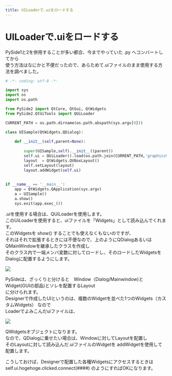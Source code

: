 ```yaml
---
title: UILoaderで.uiをロードする
---
```


# UILoaderで.uiをロードする


PySide1と2を併用することが多い都合、今までやっていた .py へコンバートしてから  
使う方法はなにかと不便だったので、あらためて.uiファイルのまま使用する方法を調べました。

```python
# -*- coding: utf-8 -*-

import sys
import os
import os.path

from PySide2 import QtCore, QtGui, QtWidgets
from PySide2.QtUiTools import QUiLoader

CURRENT_PATH = os.path.dirname(os.path.abspath(sys.argv[0]))

class UISample(QtWidgets.QDialog):
    
    def __init__(self,parent=None):
        
        super(UISample,self).__init__((parent))
        self.ui = QUiLoader().load(os.path.join(CURRENT_PATH,'graphicsView.ui'),self)
        layout  = QtWidgets.QVBoxLayout()
        self.setLayout(layout)
        layout.addWidget(self.ui)
        
        
if __name__ == '__main__':
    app = QtWidgets.QApplication(sys.argv)
    a = UISample()
    a.show()
    sys.exit(app.exec_())
```

.uiを使用する場合は、QUiLoaderを使用します。  
このUiLoaderを使用すると、uiファイルを「Widgets」として読み込んでくれます。  
このWidgetsを show() することでも使えなくもないのですが、  
それはそれで拡張するときには不便なので、上のようにQDialogあるいはQMainWindowを継承したクラスを作成し  
そのクラス内で一端メンバ変数に対してロードし、そのロードしたWidgetsをDialogに配置するようにします。

![](https://gyazo.com/8c1ec3d9783b8a41473341d30a023710.png)

PySideは、ざっくりと分けると　Window（Dialog/Mainwindow)とWidget(GUIの部品)とソレを配置するLayout  
に分けられます。  
Designerで作成したUIというのは、複数のWidgetを並べた1つのWidgets（カスタムWidgets） なので  
Loaderでよみこんだuiファイルは、

![](https://gyazo.com/483c35a420d4893e8beda4234da2506c.png)

QWidgetsオブジェクトになります。  
なので、QDialogに乗せたい場合は、Windowに対してLayoutを配置し  
そのLayoutに対して読み込んだ.uiファイルのWidgetを addWidgetを使用して配置します。  
  
こうしておけば、Designerで配置した各種Widgetsにアクセスするときは  
self.ui.hogehoge.clicked.connect(####) のようにすればOKになります。  
  
